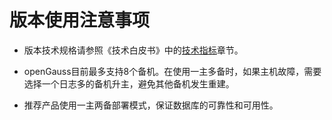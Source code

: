 # 版本使用注意事项<a name="ZH-CN_TOPIC_0289899192"></a>

+ 版本技术规格请参照《技术白皮书》中的[技术指标](../Technicalwhitepaper/技术指标.md)章节。

+ openGauss目前最多支持8个备机。在使用一主多备时，如果主机故障，需要选择一个日志多的备机升主，避免其他备机发生重建。

+ 推荐产品使用一主两备部署模式，保证数据库的可靠性和可用性。

